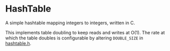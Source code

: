 # HashTable

A simple hashtable mapping integers to integers, written in C.

This implements table doubling to keep reads and writes at O(1). The rate
at which the table doubles is configurable by altering `DOUBLE_SIZE` in
[hashtable.h](./hashtable.h).